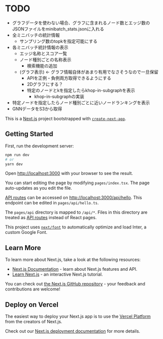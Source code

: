 # TODO
- グラフデータを使わない場合、グラフに含まれるノード数とエッジ数のJSONファイルをminibatch_stats.jsonに入れる
- 全ミニバッチの統計情報
	- サンプリング数のtopkを指定可能にする
- 各ミニバッチ統計情報の表示
	- エッジ名称とスコア一覧
	- ノード種別ごとの名称表示
		- 検索機能の追加
	- (グラフ表示) <- グラフ情報自体があまり有用でなさそうなので一旦保留
		- APIを正例・負例両方取得できるようにする
		- 2Dグラフにする？
		- 特定のノードとkを指定したらkhop-in-subgraphを表示
			- khop-in-subgraphの実装
- 特定ノードを指定したらノード種別ごとに近いノードランキングを表示
- GNNデータをS3から取得


This is a [Next.js](https://nextjs.org/) project bootstrapped with [`create-next-app`](https://github.com/vercel/next.js/tree/canary/packages/create-next-app).

## Getting Started

First, run the development server:

```bash
npm run dev
# or
yarn dev
```

Open [http://localhost:3000](http://localhost:3000) with your browser to see the result.

You can start editing the page by modifying `pages/index.tsx`. The page auto-updates as you edit the file.

[API routes](https://nextjs.org/docs/api-routes/introduction) can be accessed on [http://localhost:3000/api/hello](http://localhost:3000/api/hello). This endpoint can be edited in `pages/api/hello.ts`.

The `pages/api` directory is mapped to `/api/*`. Files in this directory are treated as [API routes](https://nextjs.org/docs/api-routes/introduction) instead of React pages.

This project uses [`next/font`](https://nextjs.org/docs/basic-features/font-optimization) to automatically optimize and load Inter, a custom Google Font.

## Learn More

To learn more about Next.js, take a look at the following resources:

- [Next.js Documentation](https://nextjs.org/docs) - learn about Next.js features and API.
- [Learn Next.js](https://nextjs.org/learn) - an interactive Next.js tutorial.

You can check out [the Next.js GitHub repository](https://github.com/vercel/next.js/) - your feedback and contributions are welcome!

## Deploy on Vercel

The easiest way to deploy your Next.js app is to use the [Vercel Platform](https://vercel.com/new?utm_medium=default-template&filter=next.js&utm_source=create-next-app&utm_campaign=create-next-app-readme) from the creators of Next.js.

Check out our [Next.js deployment documentation](https://nextjs.org/docs/deployment) for more details.
